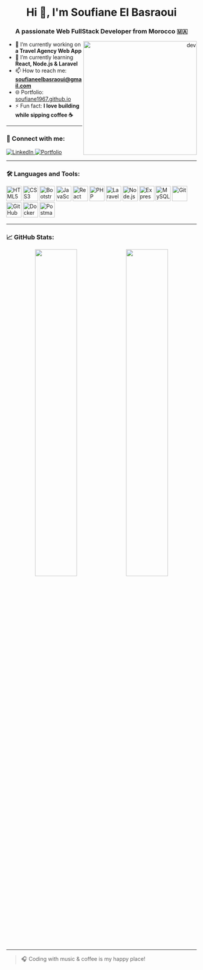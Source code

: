 <h1 align="center">Hi 👋, I'm Soufiane El Basraoui</h1>
<h3 align="center">A passionate Web FullStack Developer from Morocco 🇲🇦</h3>

<p align="right">
  <img src="https://github.com/SP-XD/SP-XD/blob/main/images/dev-working_rounded.gif?raw=true" alt="dev" width="300" align="right"/>
</p>

- 🔭 I’m currently working on **a Travel Agency Web App**
- 🌱 I’m currently learning **React, Node.js & Laravel**
- 📫 How to reach me: **soufianeelbasraoui@gmail.com**
- 🌐 Portfolio: [soufiane1967.github.io](https://soufiane1967.github.io/)
- ⚡ Fun fact: **I love building while sipping coffee ☕**

---

### 🤝 Connect with me:

<p>
  <a href="https://www.linkedin.com/in/votre-lien-linkedin" target="_blank">
    <img alt="LinkedIn" src="https://img.shields.io/badge/LinkedIn-0A66C2?style=for-the-badge&logo=linkedin&logoColor=white"/>
  </a>
  <a href="https://soufiane1967.github.io" target="_blank">
    <img alt="Portfolio" src="https://img.shields.io/badge/Portfolio-000000?style=for-the-badge&logo=github&logoColor=white"/>
  </a>
</p>

---

### 🛠️ Languages and Tools:

<p align="left">
  <img src="https://cdn.jsdelivr.net/gh/devicons/devicon/icons/html5/html5-original.svg" height="40" alt="HTML5"/>
  <img src="https://cdn.jsdelivr.net/gh/devicons/devicon/icons/css3/css3-original.svg" height="40" alt="CSS3"/>
  <img src="https://cdn.jsdelivr.net/gh/devicons/devicon/icons/bootstrap/bootstrap-plain.svg" height="40" alt="Bootstrap"/>
  <img src="https://cdn.jsdelivr.net/gh/devicons/devicon/icons/javascript/javascript-original.svg" height="40" alt="JavaScript"/>
  <img src="https://cdn.jsdelivr.net/gh/devicons/devicon/icons/react/react-original.svg" height="40" alt="React"/>
  <img src="https://cdn.jsdelivr.net/gh/devicons/devicon/icons/php/php-original.svg" height="40" alt="PHP"/>
  <img src="https://cdn.jsdelivr.net/gh/devicons/devicon/icons/laravel/laravel-plain.svg" height="40" alt="Laravel"/>
  <img src="https://cdn.jsdelivr.net/gh/devicons/devicon/icons/nodejs/nodejs-original.svg" height="40" alt="Node.js"/>
  <img src="https://cdn.jsdelivr.net/gh/devicons/devicon/icons/express/express-original.svg" height="40" alt="Express.js"/>
  <img src="https://cdn.jsdelivr.net/gh/devicons/devicon/icons/mysql/mysql-original.svg" height="40" alt="MySQL"/>
  <img src="https://cdn.jsdelivr.net/gh/devicons/devicon/icons/git/git-original.svg" height="40" alt="Git"/>
  <img src="https://cdn.jsdelivr.net/gh/devicons/devicon/icons/github/github-original.svg" height="40" alt="GitHub"/>
  <img src="https://cdn.jsdelivr.net/gh/devicons/devicon/icons/docker/docker-original.svg" height="40" alt="Docker"/>
  <img src="https://cdn.jsdelivr.net/gh/devicons/devicon/icons/postman/postman-original.svg" height="40" alt="Postman"/>
</p>

---

### 📈 GitHub Stats:

<p align="center">
  <img src="https://github-readme-stats.vercel.app/api?username=soufiane1967&show_icons=true&theme=radical" width="47%" />
  <img src="https://github-readme-stats.vercel.app/api/top-langs/?username=soufiane1967&layout=compact&theme=radical" width="47%" />
</p>

---

> 🎧 Coding with music & coffee is my happy place!
